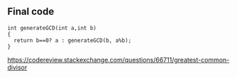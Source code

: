 ## Final code
```
int generateGCD(int a,int b)
{
  return b==0? a : generateGCD(b, a%b);
}
```
https://codereview.stackexchange.com/questions/66711/greatest-common-divisor
